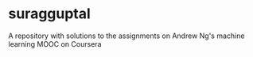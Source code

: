 # suragguptal
A repository with solutions to the assignments on Andrew Ng's machine learning MOOC on Coursera
